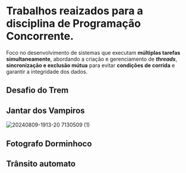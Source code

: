 # Trabalhos reaizados para a disciplina de Programação Concorrente.
Foco no desenvolvimento de sistemas que executam **múltiplas tarefas simultaneamente**, abordando a criação e gerenciamento de ***threads***, **sincronização e exclusão mútua** para evitar **condições de corrida** e garantir a integridade dos dados. 

## Desafio do Trem

## Jantar dos Vampiros

![20240809-1913-20 7130509 (1)](https://github.com/user-attachments/assets/104a1166-1c7a-4adf-ab33-fd9456d5ed74)



## Fotografo Dorminhoco

## Trânsito automato
